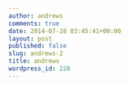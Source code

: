 ```yaml
---
author: andrews
comments: true
date: 2014-07-28 03:45:41+00:00
layout: post
published: false
slug: andrews-2
title: andrews
wordpress_id: 228
---
```





